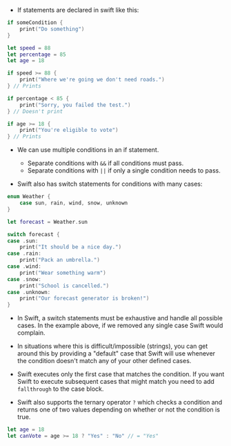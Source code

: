 * If statements are declared in swift like this:
```swift
if someCondition {
    print("Do something")
}

let speed = 88
let percentage = 85
let age = 18

if speed >= 88 {
    print("Where we're going we don't need roads.")
} // Prints

if percentage < 85 {
    print("Sorry, you failed the test.")
} // Doesn't print

if age >= 18 {
    print("You're eligible to vote")
} // Prints
```

* We can use multiple conditions in an if statement.
	* Separate conditions with `&&` if all conditions must pass.
	* Separate conditions with `||` if only a single condition needs to pass.

* Swift also has switch statements for conditions with many cases:
```swift
enum Weather {
    case sun, rain, wind, snow, unknown
}

let forecast = Weather.sun

switch forecast {
case .sun:
    print("It should be a nice day.")
case .rain:
    print("Pack an umbrella.")
case .wind:
    print("Wear something warm")
case .snow:
    print("School is cancelled.")
case .unknown:
    print("Our forecast generator is broken!")
}
```
* In Swift, a switch statements must be exhaustive and handle all possible cases. In the example above, if we removed any single case Swift would complain.
* In situations where this is difficult/impossible (strings), you can get around this by providing a "default" case that Swift will use whenever the condition doesn't match any of your other defined cases.
* Swift executes only the first case that matches the condition. If you want Swift to execute subsequent cases that might match you need to add `fallthrough` to the case block.

* Swift also supports the ternary operator `?` which checks a condition and returns one of two values depending on whether or not the condition is true.
```swift
let age = 18
let canVote = age >= 18 ? "Yes" : "No" // = "Yes"
```